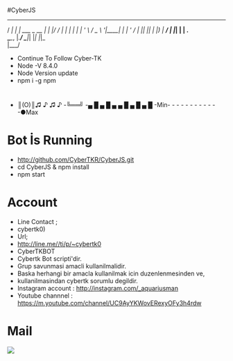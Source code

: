 
#CyberJS
   ____      _                  _____ _  __
 / ___|   _| |__   ___ _ __   |_   _| |/ /
| |  | | | | '_ \ / _ \ '__|____| | | ' /
| |__| |_| | |_) |  __/ | |_____| | | . \
 \____\__, |_.__/ \___|_|       |_| |_|\_\
      |___/
 -    Continue To Follow Cyber-TK
-    Node -V 8.4.0
-    Node Version update 
-    npm i -g npm
#
-    ║(O)║♫ ♪ ♫ ♪
-╚══╝
-▄ █ ▄ █ ▄ ▄ █ ▄ █ ▄ █
-Min- - - - - - - - - - - -●Max 
#
#    Bot İs Running
-    http://github.com/CyberTKR/CyberJS.git
-    cd CyberJS & npm install
-    npm start

# Account
-    Line Contact ;
-    cybertk0)
-    Url;
-    http://line.me//ti/p/~cybertk0
-    CyberTKBOT
-    Cybertk Bot scripti'dir.
-    Grup savunmasi amacli kullanilmalidir.
-    Baska herhangi bir amacla kullanilmak icin duzenlenmesinden ve, 
-    kullanilmasindan cybertk sorumlu degildir.
-    Instagram account : http://instagram.com/_aquariusman 
-    Youtube channnel : https://m.youtube.com/channel/UC9AyYKWovERexyOFy3h4rdw
# <b> Mail </b>
<a href="mailto:tolgajames2@gmail.com" title="tıklayınız"> <img src="/CyberTKR/CyberJS/blob/master/CyberJS/indir.png" width=%100 /> </a>

 
